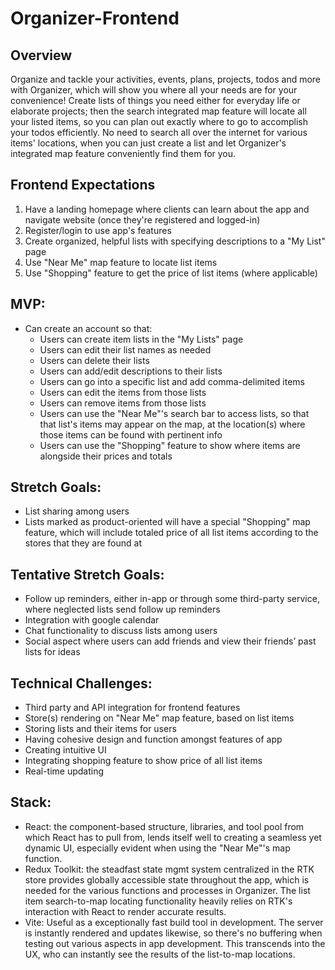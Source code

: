 # Organizer-Frontend

## Overview
Organize and tackle your activities, events, plans, projects, todos and more with Organizer, which will show you where all your needs are for your convenience! Create lists of things you need either for everyday life or elaborate projects; then the search integrated map feature will locate all your listed items, so you can plan out exactly where to go to accomplish your todos efficiently. No need to search all over the internet for various items' locations, when you can just create a list and let Organizer's integrated map feature conveniently find them for you.

## Frontend Expectations
1. Have a landing homepage where clients can learn about the app and navigate website (once they're registered and logged-in)
2. Register/login to use app's features
3. Create organized, helpful lists with specifying descriptions to a "My List" page
4. Use "Near Me" map feature to locate list items
5. Use "Shopping" feature to get the price of list items (where applicable)


## MVP:
- Can create an account so that:
  - Users can create item lists in the "My Lists" page
  - Users can edit their list names as needed
  - Users can delete their lists 
  - Users can add/edit descriptions to their lists
  - Users can go into a specific list and add comma-delimited items
  - Users can edit the items from those lists
  - Users can remove items from those lists
  - Users can use the "Near Me"'s search bar to access lists, so that that list's items may appear on the map, at the location(s) where those items can be found with pertinent info
  - Users can use the "Shopping" feature to show where items are alongside their prices and totals


## Stretch Goals:
- List sharing among users
- Lists marked as product-oriented will have a special "Shopping" map feature, which will include totaled price of all list items according to the stores that they are found at
  
## Tentative Stretch Goals:
- Follow up reminders, either in-app or through some third-party service, where neglected lists send follow up reminders
- Integration with google calendar
- Chat functionality to discuss lists among users
- Social aspect where users can add friends and view their friends’ past lists for ideas


## Technical Challenges:
- Third party and API integration for frontend features
- Store(s) rendering on "Near Me" map feature, based on list items
- Storing lists and their items for users
- Having cohesive design and function amongst features of app
- Creating intuitive UI
- Integrating shopping feature to show price of all list items
- Real-time updating

## Stack:
- React: the component-based structure, libraries, and tool pool from which React has to pull from, lends itself well to creating a seamless yet dynamic UI, especially evident when using the "Near Me"'s map function.
- Redux Toolkit: the steadfast state mgmt system centralized in the RTK store provides globally accessible state throughout the app, which is needed for the various functions and processes in Organizer. The list item search-to-map locating functionality heavily relies on RTK's interaction with React to render accurate results. 
- Vite: Useful as a exceptionally fast build tool in development. The server is instantly rendered and updates likewise, so there's no buffering when testing out various aspects in app development. This transcends into the UX, who can instantly see the results of the list-to-map locations.




